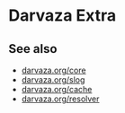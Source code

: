 # Darvaza Extra

## See also

* [darvaza.org/core](https://darvaza.org/core)
* [darvaza.org/slog](https://darvaza.org/slog)
* [darvaza.org/cache](https://darvaza.org/cache)
* [darvaza.org/resolver](https://darvaza.org/resolver)

